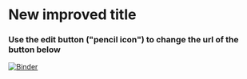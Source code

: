 # New improved title

### Use the edit button ("pencil icon") to change the url of the button below

[![Binder](https://mybinder.org/badge_logo.svg)](https://mybinder.org/v2/gh/julesghub/gitdemo.git/master?filepath=demo.ipynb)
